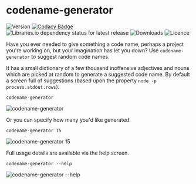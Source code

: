 # codename-generator

![Version](https://img.shields.io/npm/v/codename-generator.svg?style=plastic)
[![Codacy Badge](https://api.codacy.com/project/badge/Grade/acf4ae9001a0486497a4b12c4ccbbd44)](https://www.codacy.com?utm_source=bitbucket.org&amp;utm_medium=referral&amp;utm_content=MarkSMurphy/codename-generator&amp;utm_campaign=Badge_Grade)![Libraries.io dependency status for latest release](https://img.shields.io/librariesio/release/npm/codename-generator.svg?style=plastic)
![Downloads](https://img.shields.io/npm/dm/codename-generator.svg?style=plastic)
![Licence](https://img.shields.io/npm/l/codename-generator.svg?style=plastic)

Have you ever needed to give something a code name, perhaps a project you're working on, but your imagination has let you down?
Use `codename-generator` to suggest random code names.

It has a small dictionary of a few thousand inoffensive adjectives and nouns which are picked at random to generate a suggested code name.
By default a screen full of suggestions (based upon the property `node -p process.stdout.rows`).

```text
codename-generator
```

![`codename-generator`](https://marksmurphy.github.io/img/codename-generator-screenfull.gif)

Or you can specify how many you'd like generated.

```text
codename-generator 15
```

![`codename-generator 15`](https://marksmurphy.github.io/img/codename-generator-15.gif)

Full usage details are available via the help screen.

```text
codename-generator --help
```

![`codename-generator --help`](https://marksmurphy.github.io/img/codename-generator-help.gif)
